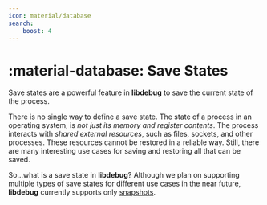 ```yaml
---
icon: material/database
search:
    boost: 4
---
```

# :material-database: Save States
Save states are a powerful feature in **libdebug** to save the current state of the process.

There is no single way to define a save state. The state of a process in an operating system, is _not just its memory and register contents_. The process interacts with _shared external resources_, such as files, sockets, and other processes. These resources cannot be restored in a reliable way. Still, there are many interesting use cases for saving and restoring all that can be saved.

So...what is a save state in **libdebug**? Although we plan on supporting multiple types of save states for different use cases in the near future, **libdebug** currently supports only [snapshots](../snapshots).